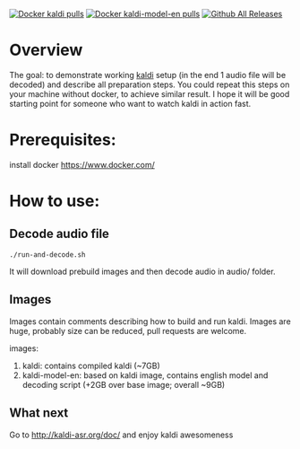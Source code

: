 [![Docker kaldi pulls](https://img.shields.io/docker/pulls/achernetsov/kaldi.svg)](https://hub.docker.com/r/achernetsov/kaldi)
[![Docker kaldi-model-en pulls](https://img.shields.io/docker/pulls/achernetsov/kaldi-model-en.svg)](https://hub.docker.com/r/achernetsov/kaldi-model-en)
[![Github All Releases](https://img.shields.io/github/downloads/achernetsov/kaldi-docker-example/total.svg)](https://github.com/achernetsov/kaldi-docker-example)

# Overview
The goal: to demonstrate working [kaldi](http://kaldi-asr.org/) setup (in the end 1 audio file will be decoded) and describe all preparation steps.
You could repeat this steps on your machine without docker, to achieve similar result.
I hope it will be good starting point for someone who want to watch kaldi in action fast.

# Prerequisites:
install docker https://www.docker.com/

# How to use:
## Decode audio file
``` ./run-and-decode.sh ```

It will download prebuild images and then decode audio in audio/ folder.

## Images 
Images contain comments describing how to build and run kaldi.
Images are huge, probably size can be reduced, pull requests are welcome.

images:
1. kaldi: contains compiled kaldi (~7GB)
2. kaldi-model-en: based on kaldi image, contains english model and decoding script (+2GB over base image; overall ~9GB)

## What next 
Go to http://kaldi-asr.org/doc/ and enjoy kaldi awesomeness